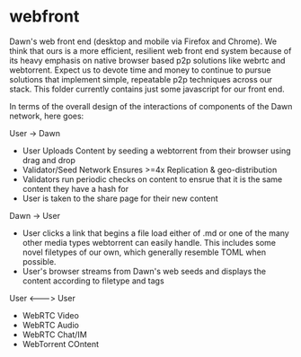 # webfront
Dawn's web front end (desktop and mobile via Firefox and Chrome).  We think that ours is a more efficient, resilient web front end system because of its heavy emphasis on native browser based p2p solutions like webrtc and webtorrent.  Expect us to devote time and money to continue to pursue solutions that implement simple, repeatable p2p techniques across our stack.  This folder currently contains just some javascript for our front end.

In terms of the overall design of the interactions of components of the Dawn network, here goes:

User -> Dawn

* User Uploads Content by seeding a webtorrent from their browser using drag and drop 
* Validator/Seed Network Ensures >=4x Replication & geo-distribution
* Validators run periodic checks on content to ensrue that it is the same content they have a hash for
* User is taken to the share page for their new content

Dawn -> User

* User clicks a link that begins a file load either of .md or one of the many other media types webtorrent can easily handle. This includes some novel filetypes of our own, which generally resemble TOML when possible.
* User's browser streams from Dawn's web seeds and displays the content according to filetype and tags

User <---> User

* WebRTC Video
* WebRTC Audio
* WebRTC Chat/IM
* WebTorrent COntent
